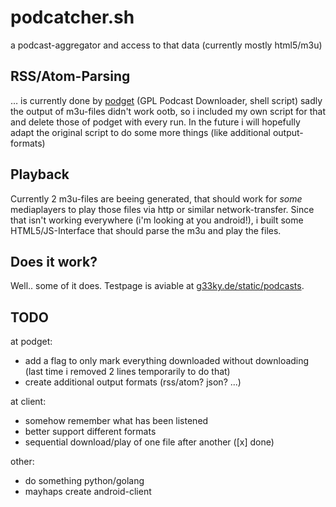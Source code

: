 podcatcher.sh
=============

a podcast-aggregator and access to that data (currently mostly html5/m3u)

## RSS/Atom-Parsing

… is currently done by [podget](http://podget.sourceforge.net/) (GPL Podcast Downloader, shell script)
sadly the output of m3u-files didn't work ootb, so i included my own script for that and delete those of podget with every run.
In the future i will hopefully adapt the original script to do some more things (like additional output-formats)

## Playback

Currently 2 m3u-files are beeing generated, that should work for _some_ mediaplayers to play those files via http or similar network-transfer.
Since that isn't working everywhere (i'm looking at you android!), i built some HTML5/JS-Interface that should parse the m3u and play the files.

## Does it work?

Well.. some of it does. Testpage is aviable at [g33ky.de/static/podcasts](http://g33ky.de/static/podcasts/).

## TODO

at podget:
* add a flag to only mark everything downloaded without downloading (last time i removed 2 lines temporarily to do that)
* create additional output formats (rss/atom? json? ...)

at client:
* somehow remember what has been listened
* better support different formats
* sequential download/play of one file after another ([x] done)

other:
* do something python/golang
* mayhaps create android-client
